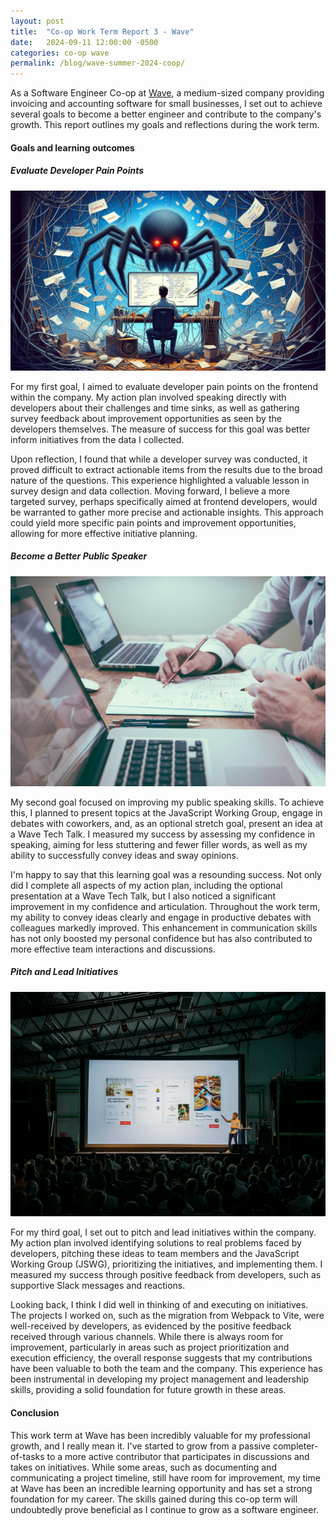 ```yaml
---
layout: post
title:  "Co-op Work Term Report 3 - Wave"
date:   2024-09-11 12:00:00 -0500
categories: co-op wave
permalink: /blog/wave-summer-2024-coop/
---
```


As a Software Engineer Co-op at [Wave](https://waveapps.com/), a medium-sized company providing invoicing and accounting software for small businesses, I set out to achieve several goals to become a better engineer and contribute to the company's growth. This report outlines my goals and reflections during the work term.

#### Goals and learning outcomes

##### Evaluate Developer Pain Points

![Man coding in a messy office with a giant spider over the computer](/images/blog-coop-work-term-report-3-pain-points.jpg)

For my first goal, I aimed to evaluate developer pain points on the frontend within the company. My action plan involved speaking directly with developers about their challenges and time sinks, as well as gathering survey feedback about improvement opportunities as seen by the developers themselves. The measure of success for this goal was better inform initiatives from the data I collected.

Upon reflection, I found that while a developer survey was conducted, it proved difficult to extract actionable items from the results due to the broad nature of the questions. This experience highlighted a valuable lesson in survey design and data collection. Moving forward, I believe a more targeted survey, perhaps specifically aimed at frontend developers, would be warranted to gather more precise and actionable insights. This approach could yield more specific pain points and improvement opportunities, allowing for more effective initiative planning.

##### Become a Better Public Speaker

![Two people facing computers writing on a notepad](/images/blog-coop-work-term-report-3-lead-initiatives.jpg)

My second goal focused on improving my public speaking skills. To achieve this, I planned to present topics at the JavaScript Working Group, engage in debates with coworkers, and, as an optional stretch goal, present an idea at a Wave Tech Talk. I measured my success by assessing my confidence in speaking, aiming for less stuttering and fewer filler words, as well as my ability to successfully convey ideas and sway opinions.

I'm happy to say that this learning goal was a resounding success. Not only did I complete all aspects of my action plan, including the optional presentation at a Wave Tech Talk, but I also noticed a significant improvement in my confidence and articulation. Throughout the work term, my ability to convey ideas clearly and engage in productive debates with colleagues markedly improved. This enhancement in communication skills has not only boosted my personal confidence but has also contributed to more effective team interactions and discussions.

##### Pitch and Lead Initiatives

![Conference talk](/images/blog-coop-work-term-report-3-public-speaking.jpg)

For my third goal, I set out to pitch and lead initiatives within the company. My action plan involved identifying solutions to real problems faced by developers, pitching these ideas to team members and the JavaScript Working Group (JSWG), prioritizing the initiatives, and implementing them. I measured my success through positive feedback from developers, such as supportive Slack messages and reactions.

Looking back, I think I did well in thinking of and executing on initiatives. The projects I worked on, such as the migration from Webpack to Vite, were well-received by developers, as evidenced by the positive feedback received through various channels. While there is always room for improvement, particularly in areas such as project prioritization and execution efficiency, the overall response suggests that my contributions have been valuable to both the team and the company. This experience has been instrumental in developing my project management and leadership skills, providing a solid foundation for future growth in these areas.

#### Conclusion

This work term at Wave has been incredibly valuable for my professional growth, and I really mean it. I've started to grow from a passive completer-of-tasks to a more active contributor that participates in discussions and takes on initiatives. While some areas, such as documenting and communicating a project timeline, still have room for improvement, my time at Wave has been an incredible learning opportunity and has set a strong foundation for my career. The skills gained during this co-op term will undoubtedly prove beneficial as I continue to grow as a software engineer.
